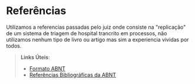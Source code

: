 # Referências

Utilizamos a referencias passadas pelo juiz onde consiste na "replicação" de um sistema de triagem de hospital trancrito em processos, não utilizamos nenhum tipo de livro ou artigo mas sim a experiencia vividas por todos.

> **Links Úteis**:
> - [Formato ABNT](https://www.normastecnicas.com/abnt/trabalhos-academicos/referencias/)
> - [Referências Bibliográficas da ABNT](https://comunidade.rockcontent.com/referencia-bibliografica-abnt/)
